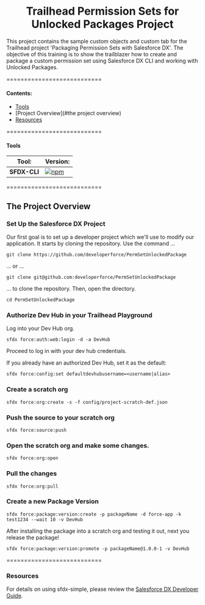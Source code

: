 <h1 align="center">Trailhead Permission Sets for Unlocked Packages Project</h1>
This project contains the sample custom objects and custom tab for the Trailhead project 'Packaging Permission Sets with Salesforce DX'. The objective of this training is to show the trailblazer how to create and package a custom permission set using Salesforce DX CLI and working with Unlocked Packages.

===========================
#### Contents:
- [Tools](#tools)
- [Project Overview](#the project overview)
- [Resources](#resources)

===========================
#### Tools
|  Tool:       |  Version:  |
| ------------ | ---------- |
| **SFDX-CLI** | [![npm](https://img.shields.io/npm/v/sfdx-cli.svg?label=SFDX-CLI&logo=Salesforce&style=Popout)](https://developer.salesforce.com/tools/sfdxcli)  |

===========================
## The Project Overview

### Set Up the Salesforce DX Project
Our first goal is to set up a developer project which we'll use to modify our application. It starts by cloning the repository. Use the command ...
```
git clone https://github.com/developerforce/PermSetUnlockedPackage
```
… or ...
```
git clone git@github.com:developerforce/PermSetUnlockedPackage
```
… to clone the repository. Then, open the directory.
```
cd PermSetUnlockedPackage
```
### Authorize Dev Hub in your Trailhead Playground
Log into your Dev Hub org.
```
sfdx force:auth:web:login -d -a DevHub
```
Proceed to log in with your dev hub credentials.

If you already have an authorized Dev Hub, set it as the default:
```
sfdx force:config:set defaultdevhubusername=<username|alias>
```
### Create a scratch org
```
sfdx force:org:create -s -f config/project-scratch-def.json
```
### Push the source to your scratch org
```
sfdx force:source:push
```
### Open the scratch org and make some changes.
```
sfdx force:org:open
```
### Pull the changes
```
sfdx force:org:pull
```
### Create a new Package Version
```
sfdx force:package:version:create -p packageName -d force-app -k test1234 --wait 10 -v DevHub
```

After installing the package into a scratch org and testing it out, next you release the package!
```
sfdx force:package:version:promote -p packageName@1.0.0-1 -v DevHub
```

===========================
### Resources
For details on using sfdx-simple, please review the [Salesforce DX Developer Guide](https://developer.salesforce.com/docs/atlas.en-us.sfdx_dev.meta/sfdx_dev).
